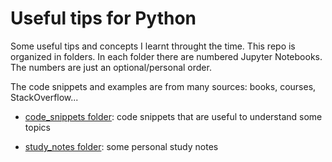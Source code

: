 # Useful tips for Python

Some useful tips and concepts I learnt throught the time. This repo is organized
in folders. In each folder there are numbered Jupyter Notebooks. The numbers
are just an optional/personal order.

The code snippets and examples are from many sources: books, courses,
StackOverflow...

- [code_snippets folder](code_snippets): code snippets that are useful to
understand some topics

- [study_notes folder](study_notes): some personal study notes

